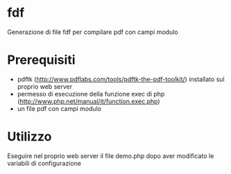 fdf
===

Generazione di file fdf per compilare pdf con campi modulo

Prerequisiti
===
- pdftk (http://www.pdflabs.com/tools/pdftk-the-pdf-toolkit/) installato sul proprio web server
- permesso di esecuzione della funzione exec di php (http://www.php.net/manual/it/function.exec.php)
- un file pdf con campi modulo

Utilizzo
===
Eseguire nel proprio web server il file demo.php dopo aver modificato le variabili di configurazione


